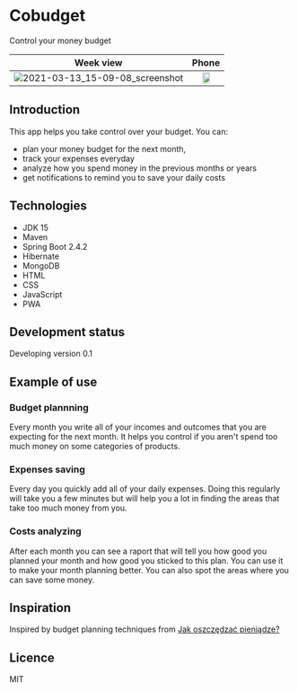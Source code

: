 # Cobudget
Control your money budget

Week view | Phone
:--------:|:--------:
![2021-03-13_15-09-08_screenshot](https://user-images.githubusercontent.com/50179033/111032972-31cfa600-840f-11eb-829a-9d4c6ae7ea71.png)|<img src="https://user-images.githubusercontent.com/50179033/111032975-32683c80-840f-11eb-8263-e2b43a77b1c7.jpg" width="50%">

## Introduction
This app helps you take control over your budget. You can:
- plan your money budget for the next month,
- track your expenses everyday
- analyze how you spend money in the previous months or years
- get notifications to remind you to save your daily costs

## Technologies
- JDK 15
- Maven
- Spring Boot 2.4.2
- Hibernate
- MongoDB
- HTML
- CSS
- JavaScript
- PWA

## Development status
Developing version 0.1

## Example of use

### Budget plannning
Every month you write all of your incomes and outcomes that you are expecting for the next month.
It helps you control if you aren't spend too much money on some categories of products.

### Expenses saving
Every day you quickly add all of your daily expenses. Doing this regularly will take you a few minutes but
will help you a lot in finding the areas that take too much money from you.

### Costs analyzing
After each month you can see a raport that will tell you how good you planned your month and how good you sticked to this plan.
You can use it to make your month planning better. You can also spot the areas where you can save some money.

## Inspiration
Inspired by budget planning techniques from [Jak oszczędzać pieniądze?](https://jakoszczedzacpieniadze.pl)

## Licence
MIT
